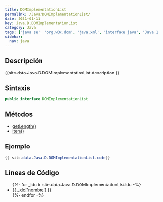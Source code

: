 ```yaml
---
title: DOMImplementationList
permalink: /Java/DOMImplementationList/
date: 2021-01-11
key: Java.D.DOMImplementationList
category: Java
tags: ['java se', 'org.w3c.dom', 'java.xml', 'interface java', 'Java 1.5', 'DOM Level 3']
sidebar: 
  nav: java
---
```


## Descripción
{{site.data.Java.D.DOMImplementationList.description }}

## Sintaxis
~~~java
public interface DOMImplementationList
~~~

## Métodos
* [getLength()](/Java/DOMImplementationList/getLength/)
* [item()](/Java/DOMImplementationList/item/)

## Ejemplo
~~~java
{{ site.data.Java.D.DOMImplementationList.code}}
~~~

## Líneas de Código
<ul>
{%- for _ldc in site.data.Java.D.DOMImplementationList.ldc -%}
   <li>
       <a href="{{_ldc['url'] }}">{{ _ldc['nombre'] }}</a>
   </li>
{%- endfor -%}
</ul>
